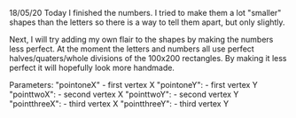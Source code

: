 18/05/20
Today I finished the numbers. I tried to make them a lot "smaller" shapes than the letters so there is a way to tell them apart, but only slightly. 

Next, I will try adding my own flair to the shapes by making the numbers less perfect. At the moment the letters and numbers all use perfect halves/quaters/whole divisions of the 100x200 rectangles. By making it less perfect it will hopefully look more handmade.

Parameters:
  "pointoneX" - first vertex X
  "pointoneY": - first vertex Y
  "pointtwoX": - second vertex X
  "pointtwoY": - second vertex Y
  "pointthreeX": - third vertex X
  "pointthreeY": - third vertex Y



